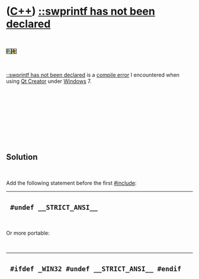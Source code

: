 



 

 

 

 

 

([C++](Cpp.htm)) [::swprintf has not been declared](CppCompileErrorSwprintfHasNotBeenDeclared.htm)
==================================================================================================

 

![Qt Creator](PicQtCreator.png)![Windows](PicWindows.png)

 

[::swprintf has not been
declared](CppCompileErrorSwprintfHasNotBeenDeclared.htm) is a [compile
error](CppCompileError.htm) I encountered when using [Qt
Creator](CppQtCreator.htm) under [Windows](CppWindows.htm) 7.

 

 

 

 

 

Solution
--------

 

Add the following statement before the first
[\#include](CppInclude.htm):

  ---------------------------
  ` #undef __STRICT_ANSI__`
  ---------------------------

 

Or more portable:

 

  ------------------------------------------------
  ` #ifdef _WIN32 #undef __STRICT_ANSI__ #endif`
  ------------------------------------------------

 

 

 

 

 

 





 



